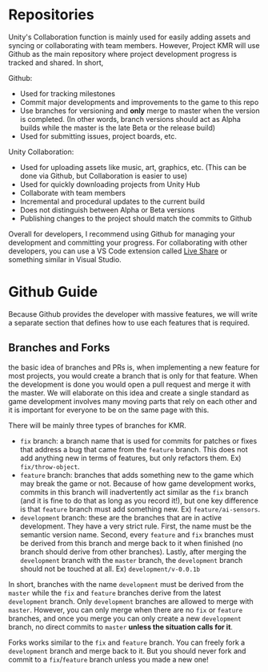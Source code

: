 # Repositories

Unity's Collaboration function is mainly used for easily adding assets and syncing or collaborating with team members.
However, Project KMR will use Github as the main repository where project development progress is tracked and shared.
In short,

Github:

- Used for tracking milestones
- Commit major developments and improvements to the game to this repo
- Use branches for versioning and **only** merge to master when the
  version is completed. (In other words, branch versions should act as
  Alpha builds while the master is the late Beta or the release build)
- Used for submitting issues, project boards, etc.

Unity Collaboration:

- Used for uploading assets like music, art, graphics, etc. (This can
  be done via Github, but Collaboration is easier to use)
- Used for quickly downloading projects from Unity Hub
- Collaborate with team members
- Incremental and procedural updates to the current build
- Does not distinguish between Alpha or Beta versions
- Publishing changes to the project should match the commits to Github

Overall for developers, I recommend using Github for managing your development and committing your progress.
For collaborating with other developers, you can use a VS Code extension called [Live Share](https://marketplace.visualstudio.com/items?itemName=MS-vsliveshare.vsliveshare) or something similar in Visual Studio.

# Github Guide

Because Github provides the developer with massive features, we will write a separate section that defines how to use each features that is required.

## Branches and Forks

the basic idea of branches and PRs is, when implementing a new feature for most projects, you would create a branch that is only for that feature.
When the development is done you would open a pull request and merge it with the master.
We will elaborate on this idea and create a single standard as game development involves many moving parts that rely on each other and it is important for everyone to be on the same page with this.

There will be mainly three types of branches for KMR.

- `fix` branch: a branch name that is used for commits for patches or fixes that address a bug that came from the `feature` branch. This does not add anything new in terms of features, but only refactors them. Ex) `fix/throw-object`.
- `feature` branch: branches that adds something new to the game which may break the game or not. Because of how game development works, commits in this branch will inadvertently act similar as the `fix` branch (and it is fine to do that as long as you record it!), but one key difference is that `feature` branch must add something new. Ex) `feature/ai-sensors`.
- `development` branch: these are the branches that are in active development. They have a very strict rule. First, the name must be the semantic version name. Second, every `feature` and `fix` branches must be derived from this branch and merge back to it when finished (no branch should derive from other branches). Lastly, after merging the `development` branch with the `master` branch, the `development` branch should not be touched at all. Ex) `development/v-0.0.1b`

In short, branches with the name `development` must be derived from the `master` while the `fix` and `feature` branches derive from the latest `development` branch. Only `development` branches are allowed to merge with `master`. However, you can only merge when there are no `fix` or `feature` branches, and once you merge you can only create a new `development` branch, no direct commits to `master` **unless the situation calls for it**.

Forks works similar to the `fix` and `feature` branch.
You can freely fork a `development` branch and merge back to it. But you should never fork and commit to a `fix`/`feature` branch unless you made a new one!

